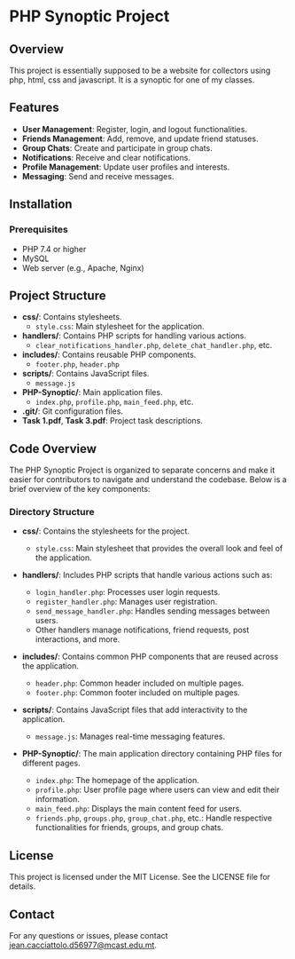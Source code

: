 # PHP Synoptic Project

## Overview

This project is essentially supposed to be a website for collectors using php, html, css and javascript. It is a synoptic for one of my classes.

## Features

- **User Management**: Register, login, and logout functionalities.
- **Friends Management**: Add, remove, and update friend statuses.
- **Group Chats**: Create and participate in group chats.
- **Notifications**: Receive and clear notifications.
- **Profile Management**: Update user profiles and interests.
- **Messaging**: Send and receive messages.

## Installation

### Prerequisites

- PHP 7.4 or higher
- MySQL
- Web server (e.g., Apache, Nginx)

## Project Structure

- **css/**: Contains stylesheets.
  - `style.css`: Main stylesheet for the application.
- **handlers/**: Contains PHP scripts for handling various actions.
  - `clear_notifications_handler.php`, `delete_chat_handler.php`, etc.
- **includes/**: Contains reusable PHP components.
  - `footer.php`, `header.php`
- **scripts/**: Contains JavaScript files.
  - `message.js`
- **PHP-Synoptic/**: Main application files.
  - `index.php`, `profile.php`, `main_feed.php`, etc.
- **.git/**: Git configuration files.
- **Task 1.pdf**, **Task 3.pdf**: Project task descriptions.

## Code Overview

The PHP Synoptic Project is organized to separate concerns and make it easier for contributors to navigate and understand the codebase. Below is a brief overview of the key components:

### Directory Structure

- **css/**: Contains the stylesheets for the project.
  - `style.css`: Main stylesheet that provides the overall look and feel of the application.

- **handlers/**: Includes PHP scripts that handle various actions such as:
  - `login_handler.php`: Processes user login requests.
  - `register_handler.php`: Manages user registration.
  - `send_message_handler.php`: Handles sending messages between users.
  - Other handlers manage notifications, friend requests, post interactions, and more.

- **includes/**: Contains common PHP components that are reused across the application.
  - `header.php`: Common header included on multiple pages.
  - `footer.php`: Common footer included on multiple pages.

- **scripts/**: Contains JavaScript files that add interactivity to the application.
  - `message.js`: Manages real-time messaging features.

- **PHP-Synoptic/**: The main application directory containing PHP files for different pages.
  - `index.php`: The homepage of the application.
  - `profile.php`: User profile page where users can view and edit their information.
  - `main_feed.php`: Displays the main content feed for users.
  - `friends.php`, `groups.php`, `group_chat.php`, etc.: Handle respective functionalities for friends, groups, and group chats.



## License

This project is licensed under the MIT License. See the LICENSE file for details.

## Contact

For any questions or issues, please contact [jean.cacciattolo.d56977@mcast.edu.mt](mailto:your-email@example.com).
